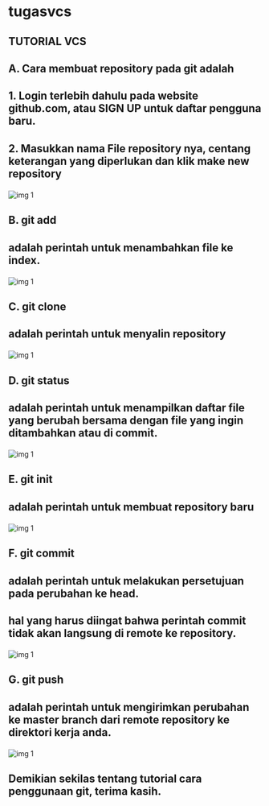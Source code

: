 # tugasvcs

## TUTORIAL VCS

## A. Cara membuat repository pada git adalah <p>
## 1. Login terlebih dahulu pada website github.com, atau SIGN UP untuk daftar pengguna baru. <p>
## 2. Masukkan nama File repository nya, centang keterangan yang diperlukan dan klik make new repository <p>
![img 1](screenshot/repository.png) <p>


## B. git add <p>
## adalah perintah untuk menambahkan file ke index. <p>
![img 1](screenshot/add.png) <p>

## C. git clone <p>
## adalah perintah untuk menyalin repository <p>
![img 1](screenshot/clone.png) <p>

## D. git status <p>
## adalah perintah untuk menampilkan daftar file yang berubah bersama dengan file yang ingin ditambahkan atau di commit.<p>
![img 1](screenshot/status.png) <p>

## E. git init <p>
## adalah perintah untuk membuat repository baru <p>
![img 1](screenshot/init.png) <p>

## F. git commit <p>
## adalah perintah untuk melakukan persetujuan pada perubahan ke head. <p>
## hal yang harus diingat bahwa perintah commit tidak akan langsung di remote ke repository.<p>
![img 1](screenshot/commit.png) <p>

## G. git push  <p>
## adalah perintah untuk mengirimkan perubahan ke master branch dari remote repository ke direktori kerja anda. <p>
![img 1](screenshot/push.png) <p>


## Demikian sekilas tentang tutorial cara penggunaan git, terima kasih.